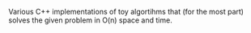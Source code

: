 Various C++ implementations of toy algortihms that (for the most part) solves the given problem in O(n) space and time. 

